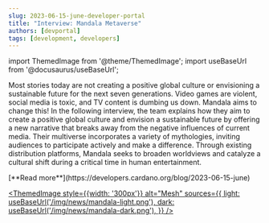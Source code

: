 ```yaml
---
slug: 2023-06-15-june-developer-portal
title: "Interview: Mandala Metaverse"
authors: [devportal]
tags: [development, developers]
---
```


import ThemedImage from '@theme/ThemedImage';
import useBaseUrl from '@docusaurus/useBaseUrl';

Most stories today are not creating a positive global culture or envisioning a sustainable future for the next seven generations. Video games are violent, social media is toxic, and TV content is dumbing us down. Mandala aims to change this! In the following interview, the team explains how they aim to create a positive global culture and envision a sustainable future by offering a new narrative that breaks away from the negative influences of current media. Their multiverse incorporates a variety of mythologies, inviting audiences to participate actively and make a difference. Through existing distribution platforms, Mandala seeks to broaden worldviews and catalyze a cultural shift during a critical time in human entertainment.

<div style={{ textAlign: 'right' }}>
 [**Read more**](https://developers.cardano.org/blog/2023-06-15-june) 
 </div>

[<ThemedImage
style={{width: '300px'}}
alt="Mesh"
sources={{
    light: useBaseUrl('/img/news/mandala-light.png'),
    dark: useBaseUrl('/img/news/mandala-dark.png'),
  }}
/>](https://enterthemandala.com/)
